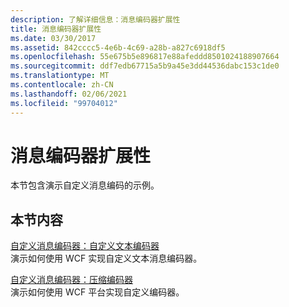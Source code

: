 ```yaml
---
description: 了解详细信息：消息编码器扩展性
title: 消息编码器扩展性
ms.date: 03/30/2017
ms.assetid: 842cccc5-4e6b-4c69-a28b-a827c6918df5
ms.openlocfilehash: 55e675b5e896817e88afeddd8501024188907664
ms.sourcegitcommit: ddf7edb67715a5b9a45e3dd44536dabc153c1de0
ms.translationtype: MT
ms.contentlocale: zh-CN
ms.lasthandoff: 02/06/2021
ms.locfileid: "99704012"
---
```

# <a name="message-encoder-extensibility"></a>消息编码器扩展性

本节包含演示自定义消息编码的示例。  
  
## <a name="in-this-section"></a>本节内容  

 [自定义消息编码器：自定义文本编码器](custom-message-encoder-custom-text-encoder.md)  
 演示如何使用 WCF 实现自定义文本消息编码器。  
  
 [自定义消息编码器：压缩编码器](custom-message-encoder-compression-encoder.md)  
 演示如何使用 WCF 平台实现自定义编码器。
